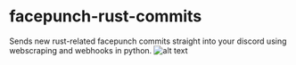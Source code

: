 # facepunch-rust-commits 
Sends new rust-related facepunch commits straight into your discord using webscraping and webhooks in python.
![alt text](https://github.com/AronCPX/facepunch-rust-commits/blob/main/pictures/image.jpg?raw=true)
